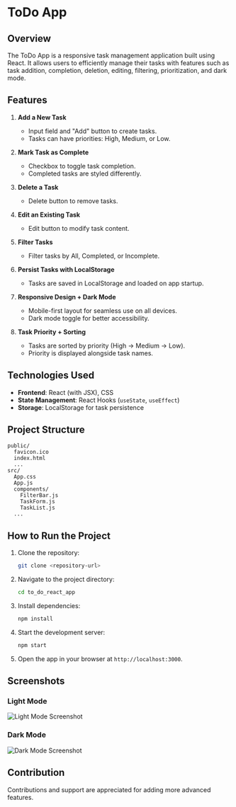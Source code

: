 # ToDo App

## Overview
The ToDo App is a responsive task management application built using React. It allows users to efficiently manage their tasks with features such as task addition, completion, deletion, editing, filtering, prioritization, and dark mode.

## Features
1. **Add a New Task**
   - Input field and "Add" button to create tasks.
   - Tasks can have priorities: High, Medium, or Low.

2. **Mark Task as Complete**
   - Checkbox to toggle task completion.
   - Completed tasks are styled differently.

3. **Delete a Task**
   - Delete button to remove tasks.

4. **Edit an Existing Task**
   - Edit button to modify task content.

5. **Filter Tasks**
   - Filter tasks by All, Completed, or Incomplete.

6. **Persist Tasks with LocalStorage**
   - Tasks are saved in LocalStorage and loaded on app startup.

7. **Responsive Design + Dark Mode**
   - Mobile-first layout for seamless use on all devices.
   - Dark mode toggle for better accessibility.

8. **Task Priority + Sorting**
   - Tasks are sorted by priority (High → Medium → Low).
   - Priority is displayed alongside task names.

## Technologies Used
- **Frontend**: React (with JSX), CSS
- **State Management**: React Hooks (`useState`, `useEffect`)
- **Storage**: LocalStorage for task persistence

## Project Structure
```
public/
  favicon.ico
  index.html
  ...
src/
  App.css
  App.js
  components/
    FilterBar.js
    TaskForm.js
    TaskList.js
  ...
```

## How to Run the Project
1. Clone the repository:
   ```bash
   git clone <repository-url>
   ```
2. Navigate to the project directory:
   ```bash
   cd to_do_react_app
   ```
3. Install dependencies:
   ```bash
   npm install
   ```
4. Start the development server:
   ```bash
   npm start
   ```
5. Open the app in your browser at `http://localhost:3000`.

## Screenshots
### Light Mode
![Light Mode Screenshot]((https://github.com/user-attachments/assets/f96a4dc8-306a-4650-acd2-35a6e170598d)
)

### Dark Mode
![Dark Mode Screenshot]((https://github.com/user-attachments/assets/33a8d6f8-1916-42ca-be3f-60638e03c603)
)

## Contribution
Contributions and support are appreciated for adding more advanced features.

